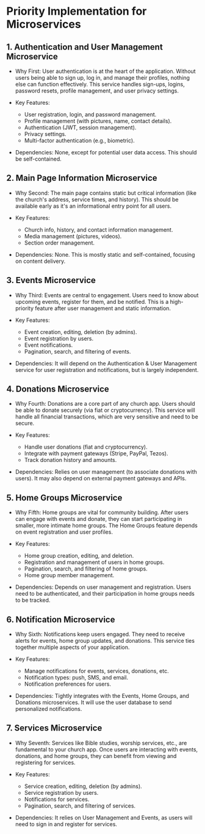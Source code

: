 # Priority Implementation for Microservices

## 1. Authentication and User Management Microservice

- Why First: User authentication is at the heart of the application. Without users being able to sign up, log in, and manage their profiles, nothing else can function effectively. This service handles sign-ups, logins, password resets, profile management, and user privacy settings.

- Key Features:
    + User registration, login, and password management.
    + Profile management (with pictures, name, contact details).
    + Authentication (JWT, session management).
    + Privacy settings.
    + Multi-factor authentication (e.g., biometric).

- Dependencies: None, except for potential user data access. This should be self-contained.

## 2. Main Page Information Microservice
- Why Second: The main page contains static but critical information (like the church's address, service times, and history). This should be available early as it's an informational entry point for all users.

- Key Features:
    + Church info, history, and contact information management.
    + Media management (pictures, videos).
    + Section order management.
- Dependencies: None. This is mostly static and self-contained, focusing on content delivery.

## 3. Events Microservice

- Why Third: Events are central to engagement. Users need to know about upcoming events, register for them, and be notified. This is a high-priority feature after user management and static information.

- Key Features:
    + Event creation, editing, deletion (by admins).
    + Event registration by users.
    + Event notifications.
    + Pagination, search, and filtering of events.

- Dependencies: It will depend on the Authentication & User Management service for user registration and notifications, but is largely independent.

## 4. Donations Microservice
- Why Fourth: Donations are a core part of any church app. Users should be able to donate securely (via fiat or cryptocurrency). This service will handle all financial transactions, which are very sensitive and need to be secure.

- Key Features:
    + Handle user donations (fiat and cryptocurrency).
    + Integrate with payment gateways (Stripe, PayPal, Tezos).
    + Track donation history and amounts.

- Dependencies: Relies on user management (to associate donations with users). It may also depend on external payment gateways and APIs.


## 5. Home Groups Microservice
- Why Fifth: Home groups are vital for community building. After users can engage with events and donate, they can start participating in smaller, more intimate home groups. The Home Groups feature depends on event registration and user profiles.

- Key Features:
    + Home group creation, editing, and deletion.
    + Registration and management of users in home groups.
    + Pagination, search, and filtering of home groups.
    + Home group member management.

- Dependencies: Depends on user management and registration. Users need to be authenticated, and their participation in home groups needs to be tracked.

## 6. Notification Microservice
- Why Sixth: Notifications keep users engaged. They need to receive alerts for events, home group updates, and donations. This service ties together multiple aspects of your application.

- Key Features:
    + Manage notifications for events, services, donations, etc.
    + Notification types: push, SMS, and email.
    + Notification preferences for users.

- Dependencies: Tightly integrates with the Events, Home Groups, and Donations microservices. It will use the user database to send personalized notifications.

## 7. Services Microservice
- Why Seventh: Services like Bible studies, worship services, etc., are fundamental to your church app. Once users are interacting with events, donations, and home groups, they can benefit from viewing and registering for services.

- Key Features:
    + Service creation, editing, deletion (by admins).
    + Service registration by users.
    + Notifications for services.
    + Pagination, search, and filtering of services.

- Dependencies: It relies on User Management and Events, as users will need to sign in and register for services.